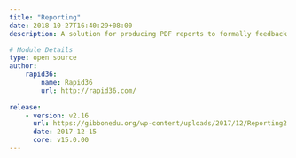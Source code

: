 ```yaml
---
title: "Reporting"
date: 2018-10-27T16:40:29+08:00
description: A solution for producing PDF reports to formally feedback student progress to parents, students and other schools. This open source module can be customised by contacting [Rapid36](http://rapid36.com/). Documentation included in the /documents folders within the module. 

# Module Details
type: open source
author: 
    rapid36: 
        name: Rapid36
        url: http://rapid36.com/
    
release: 
    - version: v2.16
      url: https://gibbonedu.org/wp-content/uploads/2017/12/Reporting2.16.zip
      date: 2017-12-15
      core: v15.0.00
---
```


